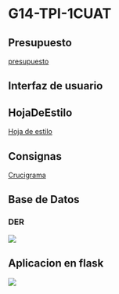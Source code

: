 # G14-TPI-1CUAT
## Presupuesto
[presupuesto](archivos/presupuesto.md)

## Interfaz de usuario
## HojaDeEstilo
[Hoja de estilo](archivos/hojaDeEstilo.md)


## Consignas
[Crucigrama](crucigrama.md)
## Base de Datos
### DER
![](https://scontent.faep26-1.fna.fbcdn.net/v/t1.6435-9/53379752_455639498306139_2985470589658988544_n.jpg?_nc_cat=104&ccb=1-7&_nc_sid=8bfeb9&_nc_ohc=_wxs8-u_n0oAX93xdnR&_nc_ht=scontent.faep26-1.fna&oh=00_AT8lNagcrlLGxk4v3qeKA_DwlsxjgklgFqEjuyMc9ow1wA&oe=636CC504)
## Aplicacion en flask
![](https://scontent.faep26-1.fna.fbcdn.net/v/t1.6435-9/53379752_455639498306139_2985470589658988544_n.jpg?_nc_cat=104&ccb=1-7&_nc_sid=8bfeb9&_nc_ohc=_wxs8-u_n0oAX93xdnR&_nc_ht=scontent.faep26-1.fna&oh=00_AT8lNagcrlLGxk4v3qeKA_DwlsxjgklgFqEjuyMc9ow1wA&oe=636CC504)
